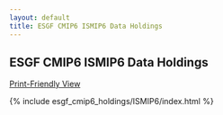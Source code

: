 ```yaml
---
layout: default
title: ESGF CMIP6 ISMIP6 Data Holdings
---
```


## ESGF CMIP6 ISMIP6 Data Holdings

[Print-Friendly View](print_view.html)

{% include esgf_cmip6_holdings/ISMIP6/index.html %}
